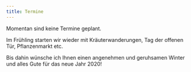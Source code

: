 ```yaml
---
title: Termine
---
```



Momentan sind keine Termine geplant.

Im Frühling starten wir wieder mit Kräuterwanderungen, Tag der offenen Tür, Pflanzenmarkt etc.

Bis dahin wünsche ich Ihnen einen angenehmen und geruhsamen Winter und alles Gute für das neue Jahr 2020!


<!--
<table width="100%">
  <tr>
  <td>21. 10. bis 1. 11.</td>
  <td><b>Bis Allerheiligen ist die Friedhofsgärtnerei täglich<br> geöffnet. Auch am Sonntag und Feiertag</b><br>
  8:00 bis 18:00</td>
</tr>
<tr>
    <td>9. 11.<br>16:00</td>
  <td><b>Kräuterwanderung</b><br>
    "Die Kräutervielfalt vor unserer Haustür"<br>
    Spezialthema: Heilkräuter im Mittelalter<br>
    Dauer: ca. 1,5 Stunden<br>
    Treffpunkt: Friedhofstraße 67<br> (vor den Glashäusern),<br> 2103  Langenzersdorf<br>
    Kosten: € 15,- pro Person<br> (Familien: Kinder bis 18 J. gratis)<br>
    Verbindliche Anmeldung unter:<br>
    <a href="martin.ruzicka@outlook.at" target="_blank">martin.ruzicka@outlook.at</a><br>
    BEGRENZTE TEILNEHMERZAHL!
  </td>
</tr>
<tr>
  <td>29. 11. bis 1. 12.</td>
  <td><b>Adventmarkt</b><br><b>Fr + Sa:</b> 15:00-22:00<br><b>So:</b> 11:00-20:00<br></td>
   <td><a href="https://www.langenzersdorf.gv.at" target="_blank">Infos</a></td>
</tr>
</table>
-->
